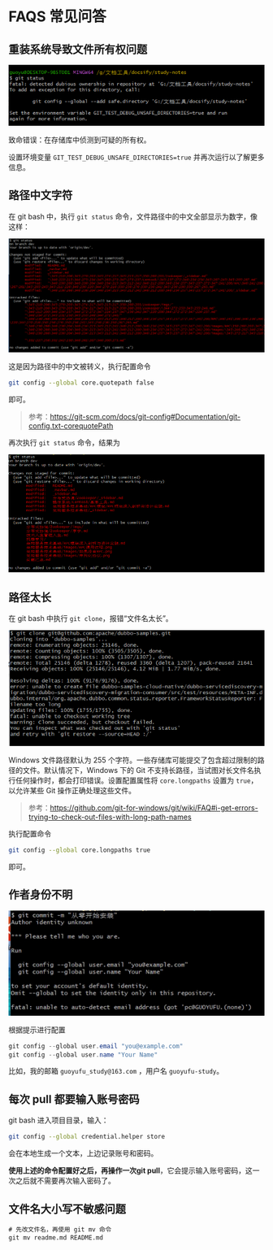 # FAQS 常见问答

## 重装系统导致文件所有权问题

![重装系统导致文件所有权问题](images\重装系统导致文件所有权问题.png)

致命错误：在存储库中侦测到可疑的所有权。

设置环境变量 `GIT_TEST_DEBUG_UNSAFE_DIRECTORIES=true` 并再次运行以了解更多信息。



## 路径中文字符

在 git bash 中，执行  `git status` 命令，文件路径中的中文全部显示为数字，像这样：

![git status 无法正常显示中文路径](images/git-status无法正常显示中文路径.png)

这是因为路径中的中文被转义，执行配置命令

``` bash
git config --global core.quotepath false
```

即可。

> 参考：https://git-scm.com/docs/git-config#Documentation/git-config.txt-corequotePath

再次执行 `git status` 命令，结果为

![git status 正常显示中文路径](images/git-status正常显示中文路径.png)

## 路径太长

在 git bash 中执行 `git clone`，报错“文件名太长”。

![git-clone文件名太长](images\git-clone文件名太长.png)

Windows 文件路径默认为 255 个字符。一些存储库可能提交了包含超过限制的路径的文件。默认情况下，Windows 下的 Git 不支持长路径，当试图对长文件名执行任何操作时，都会打印错误。设置配置属性将 `core.longpaths` 设置为 `true`，以允许某些 Git 操作正确处理这些文件。

> 参考：https://github.com/git-for-windows/git/wiki/FAQ#i-get-errors-trying-to-check-out-files-with-long-path-names

执行配置命令

``` bash
git config --global core.longpaths true
```

即可。

## 作者身份不明

![作者未知](images/Author-identity-unknown.jpg)

根据提示进行配置

``` powershell
git config --global user.email "you@example.com"
git config --global user.name "Your Name"
```

比如，我的邮箱 `guoyufu_study@163.com` ，用户名 `guoyufu-study`。



## 每次 pull 都要输入账号密码

git bash 进入项目目录，输入：

```bash
git config --global credential.helper store
```

会在本地生成一个文本，上边记录账号和密码。

**使用上述的命令配置好之后，再操作一次git pull**，它会提示输入账号密码，这一次之后就不需要再次输入密码了。

## 文件名大小写不敏感问题

``` shell
# 先改文件名，再使用 git mv 命令
git mv readme.md README.md
```

